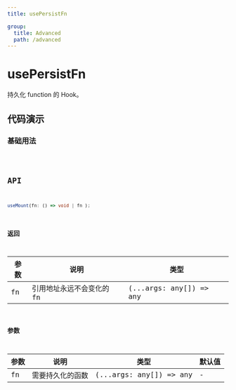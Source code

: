 ```yaml
---
title: usePersistFn

group:
  title: Advanced
  path: /advanced
---
```


# usePersistFn

持久化 function 的 Hook。


## 代码演示

### 基础用法

<code src="./demos/demo1.tsx" />


## API

```typescript
useMount(fn: () => void | fn );
```

### 返回

| 参数 | 说明                                     | 类型          |
| ---- | ---------------------------------------- | ------------ |
| fn   | 引用地址永远不会变化的 fn | (...args: any[]) => any  |


### 参数

| 参数 | 说明                                     | 类型         | 默认值 |
| ---- | ---------------------------------------- | ------------ | ------ |
| fn   | 需要持久化的函数 | (...args: any[]) => any    | -  |
